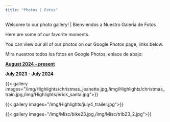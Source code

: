 ```yaml
---
title: "Photos | Fotos"
---
```


Welcome to our photo gallery! | Bienviendos a Nuestro Galería de Fotos   

Here are some of our favorite moments.  

You can view our all of our photos on our Google Photos page, links below. 

Mira nuestros todos los fotos en Google Photos, enlace de abajo:  

[**August 2024 - present**](https://photos.app.goo.gl/MyWKzqHSnYUdH51RA)  
  
[**July 2023 - July 2024**](https://photos.app.goo.gl/v5ao5UrGqKDxrME78)  

{{< gallery images="/img/Highlights/christmas_jeanette.jpg,/img/Highlights/christmas_train.jpg,/img/Highlights/erick_santa.jpg">}}

{{< gallery images="/img/Highlights/july4_trailer.jpg">}}

{{< gallery images="/img/Misc/bike23.jpg,/img/Misc/trib23_2.jpg">}}




